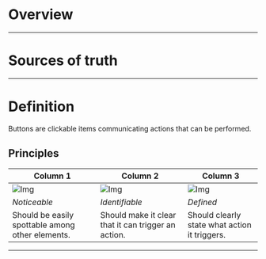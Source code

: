 
# Overview

---

# Sources of truth

---

# Definition

Buttons are clickable items communicating actions that can be performed.

## Principles

  
| Column 1 | Column 2 | Column 3 |  
| --- | --- | --- |  
| ![Img](https://studio-assets.supernova.io/design-systems/81732/ec395958-7466-477d-bd54-0e768459028e.png) | ![Img](https://studio-assets.supernova.io/design-systems/81732/601de0ae-6036-475d-a0a5-ec2bb8b75842.png) | ![Img](https://studio-assets.supernova.io/design-systems/81732/10100441-89bb-402b-b9a8-9b5828078cce.png) |  
| *Noticeable* | *Identifiable* | *Defined* |  
| Should be easily spottable among other elements. | Should make it clear that it can trigger an action. | Should clearly state what action it triggers. |  


---